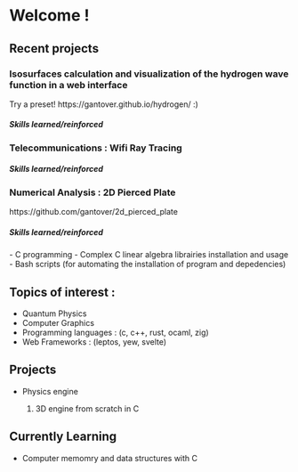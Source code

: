 <h1>Welcome !</h1>

<h2>Recent projects</h2>

<h3>Isosurfaces calculation and visualization of the hydrogen wave function in a web interface</h3>
Try a preset! https://gantover.github.io/hydrogen/ :)
<h5>Skills learned/reinforced</h5>

<h3>Telecommunications : Wifi Ray Tracing</h3>
<h5>Skills learned/reinforced</h5>

<h3>Numerical Analysis : 2D Pierced Plate</h3>
https://github.com/gantover/2d_pierced_plate
<h5>Skills learned/reinforced</h5>
- C programming
- Complex C linear algebra librairies installation and usage
- Bash scripts (for automating the installation of program and depedencies)



<h2>Topics of interest :</h2>
<ul>
  <li>Quantum Physics</li>
  <li>Computer Graphics</li>
  <li>Programming languages : (c, c++, rust, ocaml, zig)</li>
  <li>Web Frameworks : (leptos, yew, svelte)</li>
</ul>

<h2>Projects</h2>

<ul>
  <li>Physics engine</li>
  <ol>
    <li>3D engine from scratch in C</li>
  </ol>
</ul>

<h2>Currently Learning</h2>

<ul>
  <li>Computer memomry and data structures with C</li>
</ul>

<!--- - 💞️ I’m looking to make an interactive math, physics learning platform --->

